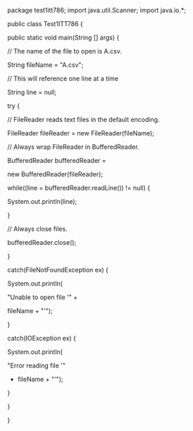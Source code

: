package test1itt786;
import java.util.Scanner;
import java.io.*;

public class Test1ITT786 {

public static void main(String [] args) {

// The name of the file to open is A.csv.

String fileName = "A.csv";

// This will reference one line at a time

String line = null;

try {

// FileReader reads text files in the default encoding.

FileReader fileReader = new FileReader(fileName);

// Always wrap FileReader in BufferedReader.

BufferedReader bufferedReader =

new BufferedReader(fileReader);

while((line = bufferedReader.readLine()) != null) {

System.out.println(line);

}

// Always close files.

bufferedReader.close();

}

catch(FileNotFoundException ex) {

System.out.println(

"Unable to open file '" +

fileName + "'");

}

catch(IOException ex) {

System.out.println(

"Error reading file '"

+ fileName + "'");

}

}

}
